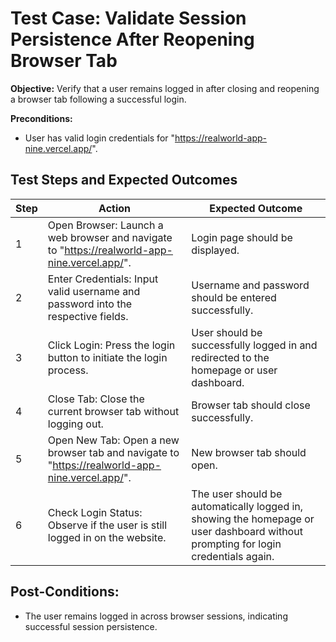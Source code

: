 # Test Case: Validate Session Persistence After Reopening Browser Tab

**Objective:** Verify that a user remains logged in after closing and reopening a browser tab following a successful login.

**Preconditions:**
- User has valid login credentials for "https://realworld-app-nine.vercel.app/".

## Test Steps and Expected Outcomes

| Step | Action | Expected Outcome |
|------|--------|------------------|
| 1 | Open Browser: Launch a web browser and navigate to "https://realworld-app-nine.vercel.app/". | Login page should be displayed. |
| 2 | Enter Credentials: Input valid username and password into the respective fields. | Username and password should be entered successfully. |
| 3 | Click Login: Press the login button to initiate the login process. | User should be successfully logged in and redirected to the homepage or user dashboard. |
| 4 | Close Tab: Close the current browser tab without logging out. | Browser tab should close successfully. |
| 5 | Open New Tab: Open a new browser tab and navigate to "https://realworld-app-nine.vercel.app/". | New browser tab should open. |
| 6 | Check Login Status: Observe if the user is still logged in on the website. | The user should be automatically logged in, showing the homepage or user dashboard without prompting for login credentials again. |

## Post-Conditions:

- The user remains logged in across browser sessions, indicating successful session persistence.
